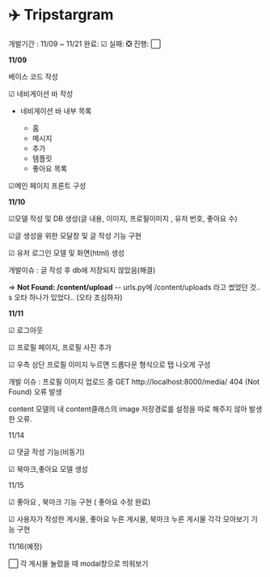 <h1>✈️ Tripstargram</h1>

개발기간 : 11/09 ~ 11/21 완료: ☑ 실패: ❎ 진행: ⬜

<b>11/09 </b>

베이스 코드 작성

☑ 네비게이션 바 작성

- 네비게이션 바 내부 목록

  - 홈
  - 메시지
  - 추가
  - 템플릿
  - 좋아요 목록

☑메인 페이지 프론트 구성

<b>11/10</b>

☑모델 작성 및 DB 생성(글 내용, 이미지, 프로필이미지 , 유저 번호, 좋아요 수)

☑글 생성을 위한 모달창 및 글 작성 기능 구현

☑ 유저 로그인 모델 및 화면(html) 생성

개발이슈 : 글 작성 후 db에 저장되지 않았음(해결)

=> **Not Found: /content/upload** -- urls.py에 /content/uploads 라고 썼었던 것.. s 오타 하나가 있었다.. (오타 조심하자)

<b>11/11</b>

☑ 로그아웃

☑ 프로필 페이지, 프로필 사진 추가

☑ 우측 상단 프로필 이미지 누르면 드롭다운 형식으로 탭 나오게 구성

개발 이슈 : 프로필 이미지 업로드 중 GET http://localhost:8000/media/ 404 (Not Found) 오류 발생

content 모델의 내 content클래스의 image 저장경로를 설정을 따로 해주지 않아 발생한 오류.

11/14

☑ 댓글 작성 기능(비동기)

☑ 북마크,좋아요 모델 생성

11/15

☑ 좋아요 , 북마크 기능 구현 ( 좋아요 수정 완료)

☑ 사용자가 작성한 게시물, 좋아요 누른 게시물, 북마크 누른 게시물 각각 모아보기 기능 구현

11/16(예정)

⬜ 각 게시물 눌렀을 때 modal창으로 띄워보기
